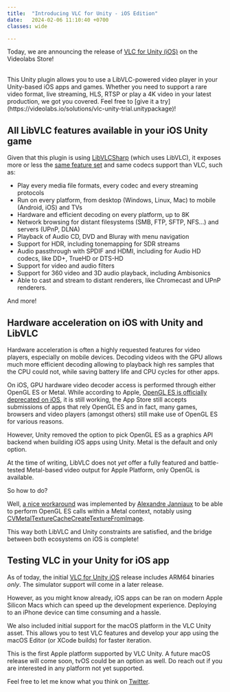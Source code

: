 ```yaml
---
title:  "Introducing VLC for Unity - iOS Edition"
date:   2024-02-06 11:10:40 +0700
classes: wide

---
```


Today, we are announcing the release of [VLC for Unity (iOS)](https://videolabs.io/store/unity) on the Videolabs Store!

<br/>
This Unity plugin allows you to use a LibVLC-powered video player in your Unity-based iOS apps and games. Whether you need to support a rare video format, live streaming, HLS, RTSP or play a 4K video in your latest production, we got you covered. Feel free to [give it a try](https://videolabs.io/solutions/vlc-unity-trial.unitypackage)!

## All LibVLC features available in your iOS Unity game

Given that this plugin is using [LibVLCSharp](https://code.videolan.org/videolan/LibVLCSharp) (which uses LibVLC), it exposes more or less the [same feature set](https://code.videolan.org/videolan/LibVLCSharp#features) and same codecs support than VLC, such as:

- Play every media file formats, every codec and every streaming protocols
- Run on every platform, from desktop (Windows, Linux, Mac) to mobile (Android, iOS) and TVs
- Hardware and efficient decoding on every platform, up to 8K
- Network browsing for distant filesystems (SMB, FTP, SFTP, NFS...) and servers (UPnP, DLNA)
- Playback of Audio CD, DVD and Bluray with menu navigation
- Support for HDR, including tonemapping for SDR streams
- Audio passthrough with SPDIF and HDMI, including for Audio HD codecs, like DD+, TrueHD or DTS-HD
- Support for video and audio filters
- Support for 360 video and 3D audio playback, including Ambisonics
- Able to cast and stream to distant renderers, like Chromecast and UPnP renderers.

And more!

## Hardware acceleration on iOS with Unity and LibVLC

Hardware acceleration is often a highly requested features for video players, especially on mobile devices. Decoding videos with the GPU allows much more efficient decoding allowing to playback high res samples that the CPU could not, while saving battery life and CPU cycles for other apps.

On iOS, GPU hardware video decoder access is performed through either OpenGL ES or Metal. While according to Apple, [OpenGL ES is officially deprecated on iOS](https://developer.apple.com/documentation/opengles), it is still working, the App Store still accepts submissions of apps that rely OpenGL ES and in fact, many games, browsers and video players (amongst others) still make use of OpenGL ES for various reasons.

However, Unity removed the option to pick OpenGL ES as a graphics API backend when building iOS apps using Unity. Metal is the default and only option.

At the time of writing, LibVLC does not _yet_ offer a fully featured and battle-tested Metal-based video output for Apple Platform, only OpenGL is available. 

So how to do?

Well, [a nice workaround](https://code.videolan.org/videolan/vlc-unity/-/blob/master/PluginSource/RenderAPI_OpenGLEAGL.mm) was implemented by [Alexandre Janniaux](https://code.videolan.org/alexandre-janniaux) to be able to perform OpenGL ES calls within a Metal context, notably using [CVMetalTextureCacheCreateTextureFromImage](https://developer.apple.com/documentation/corevideo/1456754-cvmetaltexturecachecreatetexture). 

This way both LibVLC and Unity constraints are satisfied, and the bridge between both ecosystems on iOS is complete!

## Testing VLC in your Unity for iOS app

As of today, the initial [VLC for Unity iOS](https://videolabs.io/store/unity/) release includes ARM64 binaries _only_. The simulator support will come in a later release.

However, as you might know already, iOS apps can be ran on modern Apple Silicon Macs which can speed up the development experience. Deploying to an iPhone device can time consuming and a hassle.

We also included initial support for the macOS platform in the VLC Unity asset. This allows you to test VLC features and develop your app using the macOS Editor (or XCode builds) for faster iteration.

This is the first Apple platform supported by VLC Unity. A future macOS release will come soon, tvOS could be an option as well. Do reach out if you are interested in any platform not yet supported.

Feel free to let me know what you think on [Twitter](https://twitter.com/martz2804).
